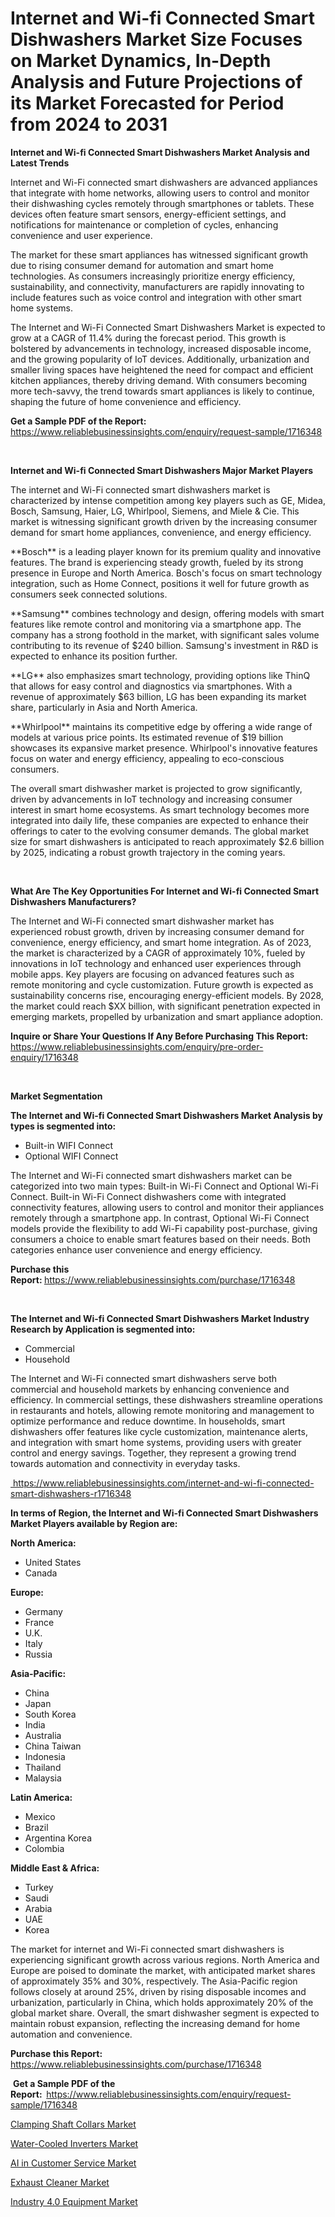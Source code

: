 <p><h1>Internet and Wi-fi Connected Smart Dishwashers Market Size Focuses on Market Dynamics, In-Depth Analysis and Future Projections of its Market Forecasted for Period from 2024 to 2031</h1></p><p><strong>Internet and Wi-fi Connected Smart Dishwashers Market Analysis and Latest Trends</strong></p>
<p><p>Internet and Wi-Fi connected smart dishwashers are advanced appliances that integrate with home networks, allowing users to control and monitor their dishwashing cycles remotely through smartphones or tablets. These devices often feature smart sensors, energy-efficient settings, and notifications for maintenance or completion of cycles, enhancing convenience and user experience.</p><p>The market for these smart appliances has witnessed significant growth due to rising consumer demand for automation and smart home technologies. As consumers increasingly prioritize energy efficiency, sustainability, and connectivity, manufacturers are rapidly innovating to include features such as voice control and integration with other smart home systems.</p><p>The Internet and Wi-Fi Connected Smart Dishwashers Market is expected to grow at a CAGR of 11.4% during the forecast period. This growth is bolstered by advancements in technology, increased disposable income, and the growing popularity of IoT devices. Additionally, urbanization and smaller living spaces have heightened the need for compact and efficient kitchen appliances, thereby driving demand. With consumers becoming more tech-savvy, the trend towards smart appliances is likely to continue, shaping the future of home convenience and efficiency.</p></p>
<p><strong>Get a Sample PDF of the Report:&nbsp;</strong> <a href="https://www.reliablebusinessinsights.com/enquiry/request-sample/1716348?utm_campaign=102&utm_medium=2&utm_source=Github&utm_content=ia&utm_term=23102024&utm_id=internet-and-wi-fi-connected-smart-dishwashers">https://www.reliablebusinessinsights.com/enquiry/request-sample/1716348</a></p>
<p>&nbsp;</p>
<p><strong>Internet and Wi-fi Connected Smart Dishwashers Major Market Players</strong></p>
<p><p>The internet and Wi-Fi connected smart dishwashers market is characterized by intense competition among key players such as GE, Midea, Bosch, Samsung, Haier, LG, Whirlpool, Siemens, and Miele & Cie. This market is witnessing significant growth driven by the increasing consumer demand for smart home appliances, convenience, and energy efficiency.</p><p>**Bosch** is a leading player known for its premium quality and innovative features. The brand is experiencing steady growth, fueled by its strong presence in Europe and North America. Bosch's focus on smart technology integration, such as Home Connect, positions it well for future growth as consumers seek connected solutions.</p><p>**Samsung** combines technology and design, offering models with smart features like remote control and monitoring via a smartphone app. The company has a strong foothold in the market, with significant sales volume contributing to its revenue of $240 billion. Samsung's investment in R&D is expected to enhance its position further.</p><p>**LG** also emphasizes smart technology, providing options like ThinQ that allows for easy control and diagnostics via smartphones. With a revenue of approximately $63 billion, LG has been expanding its market share, particularly in Asia and North America.</p><p>**Whirlpool** maintains its competitive edge by offering a wide range of models at various price points. Its estimated revenue of $19 billion showcases its expansive market presence. Whirlpool's innovative features focus on water and energy efficiency, appealing to eco-conscious consumers.</p><p>The overall smart dishwasher market is projected to grow significantly, driven by advancements in IoT technology and increasing consumer interest in smart home ecosystems. As smart technology becomes more integrated into daily life, these companies are expected to enhance their offerings to cater to the evolving consumer demands. The global market size for smart dishwashers is anticipated to reach approximately $2.6 billion by 2025, indicating a robust growth trajectory in the coming years.</p></p>
<p>&nbsp;</p>
<p><strong>What Are The Key Opportunities For Internet and Wi-fi Connected Smart Dishwashers Manufacturers?</strong></p>
<p><p>The Internet and Wi-Fi connected smart dishwasher market has experienced robust growth, driven by increasing consumer demand for convenience, energy efficiency, and smart home integration. As of 2023, the market is characterized by a CAGR of approximately 10%, fueled by innovations in IoT technology and enhanced user experiences through mobile apps. Key players are focusing on advanced features such as remote monitoring and cycle customization. Future growth is expected as sustainability concerns rise, encouraging energy-efficient models. By 2028, the market could reach $XX billion, with significant penetration expected in emerging markets, propelled by urbanization and smart appliance adoption.</p></p>
<p><strong>Inquire or Share Your Questions If Any Before Purchasing This Report:</strong> <a href="https://www.reliablebusinessinsights.com/enquiry/pre-order-enquiry/1716348?utm_campaign=102&utm_medium=2&utm_source=Github&utm_content=ia&utm_term=23102024&utm_id=internet-and-wi-fi-connected-smart-dishwashers">https://www.reliablebusinessinsights.com/enquiry/pre-order-enquiry/1716348</a></p>
<p>&nbsp;</p>
<p><strong>Market Segmentation</strong></p>
<p><strong>The Internet and Wi-fi Connected Smart Dishwashers Market Analysis by types is segmented into:</strong></p>
<p><ul><li>Built-in WIFI Connect</li><li>Optional WIFI Connect</li></ul></p>
<p><p>The Internet and Wi-Fi connected smart dishwashers market can be categorized into two main types: Built-in Wi-Fi Connect and Optional Wi-Fi Connect. Built-in Wi-Fi Connect dishwashers come with integrated connectivity features, allowing users to control and monitor their appliances remotely through a smartphone app. In contrast, Optional Wi-Fi Connect models provide the flexibility to add Wi-Fi capability post-purchase, giving consumers a choice to enable smart features based on their needs. Both categories enhance user convenience and energy efficiency.</p></p>
<p><strong>Purchase this Report:&nbsp;</strong><a href="https://www.reliablebusinessinsights.com/purchase/1716348?utm_campaign=102&utm_medium=2&utm_source=Github&utm_content=ia&utm_term=23102024&utm_id=internet-and-wi-fi-connected-smart-dishwashers">https://www.reliablebusinessinsights.com/purchase/1716348</a></p>
<p>&nbsp;</p>
<p><strong>The Internet and Wi-fi Connected Smart Dishwashers Market Industry Research by Application is segmented into:</strong></p>
<p><ul><li>Commercial</li><li>Household</li></ul></p>
<p><p>The Internet and Wi-Fi connected smart dishwashers serve both commercial and household markets by enhancing convenience and efficiency. In commercial settings, these dishwashers streamline operations in restaurants and hotels, allowing remote monitoring and management to optimize performance and reduce downtime. In households, smart dishwashers offer features like cycle customization, maintenance alerts, and integration with smart home systems, providing users with greater control and energy savings. Together, they represent a growing trend towards automation and connectivity in everyday tasks.</p></p>
<p><a href="https://www.reliablebusinessinsights.com/internet-and-wi-fi-connected-smart-dishwashers-r1716348?utm_campaign=102&utm_medium=2&utm_source=Github&utm_content=ia&utm_term=23102024&utm_id=internet-and-wi-fi-connected-smart-dishwashers">&nbsp;https://www.reliablebusinessinsights.com/internet-and-wi-fi-connected-smart-dishwashers-r1716348</a></p>
<p><strong>In terms of Region, the Internet and Wi-fi Connected Smart Dishwashers Market Players available by Region are:</strong></p>
<p>
    <p> <strong> North America: </strong>
        <ul>
            <li>United States</li>
            <li>Canada</li>
        </ul>
        </p> 
    <p> <strong> Europe: </strong>
        <ul>
            <li>Germany</li>
            <li>France</li>
            <li>U.K.</li>
            <li>Italy</li>
            <li>Russia</li>
        </ul>
        </p> 
    <p> <strong> Asia-Pacific: </strong>
        <ul>
            <li>China</li>
            <li>Japan</li>
            <li>South Korea</li>
            <li>India</li>
            <li>Australia</li>
            <li>China Taiwan</li>
            <li>Indonesia</li>
            <li>Thailand</li>
            <li>Malaysia</li>
        </ul>
        </p> 
    <p> <strong> Latin America: </strong>
        <ul>
            <li>Mexico</li>
            <li>Brazil</li>
            <li>Argentina Korea</li>
            <li>Colombia</li>
        </ul>
        </p> 
    <p> <strong> Middle East & Africa: </strong>
        <ul>
            <li>Turkey</li>
            <li>Saudi</li>
            <li>Arabia</li>
            <li>UAE</li>
            <li>Korea</li>
        </ul>
    </p>
    </p>
<p><p>The market for internet and Wi-Fi connected smart dishwashers is experiencing significant growth across various regions. North America and Europe are poised to dominate the market, with anticipated market shares of approximately 35% and 30%, respectively. The Asia-Pacific region follows closely at around 25%, driven by rising disposable incomes and urbanization, particularly in China, which holds approximately 20% of the global market share. Overall, the smart dishwasher segment is expected to maintain robust expansion, reflecting the increasing demand for home automation and convenience.</p></p>
<p><strong>Purchase this Report: </strong><a href="https://www.reliablebusinessinsights.com/purchase/1716348?utm_campaign=102&utm_medium=2&utm_source=Github&utm_content=ia&utm_term=23102024&utm_id=internet-and-wi-fi-connected-smart-dishwashers">https://www.reliablebusinessinsights.com/purchase/1716348</a></p>
<p>&nbsp;<strong>Get a Sample PDF of the Report:&nbsp;&nbsp;</strong><a href="https://www.reliablebusinessinsights.com/enquiry/request-sample/1716348?utm_campaign=102&utm_medium=2&utm_source=Github&utm_content=ia&utm_term=23102024&utm_id=internet-and-wi-fi-connected-smart-dishwashers">https://www.reliablebusinessinsights.com/enquiry/request-sample/1716348</a></p>
<p><strong></strong></p>
<p><p><a href="https://issuu.com/reportprime-2/docs/clamping-shaft-collars-market-size-_7c2fc30079bc6f?utm_campaign=102&utm_medium=2&utm_source=Github&utm_content=ia&utm_term=23102024&utm_id=internet-and-wi-fi-connected-smart-dishwashers">Clamping Shaft Collars Market</a></p><p><a href="https://github.com/laurettae0ac/Market-Research-Report-List-1/blob/main/water-cooled-inverters-market.md?utm_campaign=102&utm_medium=2&utm_source=Github&utm_content=ia&utm_term=23102024&utm_id=internet-and-wi-fi-connected-smart-dishwashers">Water-Cooled Inverters Market</a></p><p><a href="https://www.linkedin.com/pulse/competitive-intelligence-ai-customer-service-market-key-players-hv3nc?utm_campaign=102&utm_medium=2&utm_source=Github&utm_content=ia&utm_term=23102024&utm_id=internet-and-wi-fi-connected-smart-dishwashers">AI in Customer Service Market</a></p><p><a href="https://issuu.com/reportprime-2/docs/exhaust-cleaner-market-size-2030.pp_a3724059cbe4c5?utm_campaign=102&utm_medium=2&utm_source=Github&utm_content=ia&utm_term=23102024&utm_id=internet-and-wi-fi-connected-smart-dishwashers">Exhaust Cleaner Market</a></p><p><a href="https://github.com/SidorelaGurakuqi596/Market-Research-Report-List-1/blob/main/industry-40-equipment-market.md?utm_campaign=102&utm_medium=2&utm_source=Github&utm_content=ia&utm_term=23102024&utm_id=internet-and-wi-fi-connected-smart-dishwashers">Industry 4.0 Equipment Market</a></p></p>